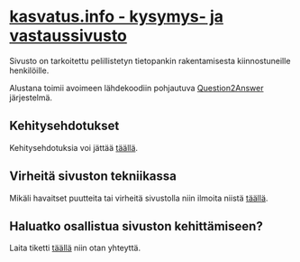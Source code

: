 # [kasvatus.info - kysymys- ja vastaussivusto](https://kasvatus.inf)

Sivusto on tarkoitettu pelillistetyn tietopankin rakentamisesta kiinnostuneille henkilöille.

Alustana toimii avoimeen lähdekoodiin pohjautuva [Question2Answer](http://www.question2answer.org/) järjestelmä.

## Kehitysehdotukset
Kehitysehdotuksia voi jättää [täällä](https://github.com/kasvatus-info/kasvatus.info/issues).

## Virheitä sivuston tekniikassa
Mikäli havaitset puutteita tai virheitä sivustolla niin ilmoita niistä [täällä](https://github.com/kasvatus-info/kasvatus.info/issues).

## Haluatko osallistua sivuston kehittämiseen?
Laita tiketti [täällä](https://github.com/kasvatus-info/kasvatus.info/issues) niin otan yhteyttä.

